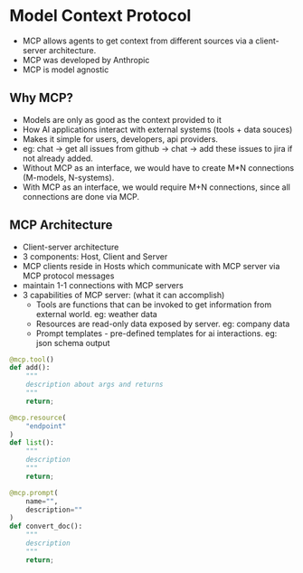 # Model Context Protocol

- MCP allows agents to get context from different sources via a client-server architecture.
- MCP was developed by Anthropic
- MCP is model agnostic

## Why MCP?

- Models are only as good as the context provided to it
- How AI applications interact with external systems (tools + data souces)
- Makes it simple for users, developers, api providers.
- eg: chat -> get all issues from github -> chat -> add these issues to jira if not already added.
- Without MCP as an interface, we would have to create M\*N connections (M-models, N-systems).
- With MCP as an interface, we would require M+N connections, since all connections are done via MCP.

## MCP Architecture

- Client-server architecture
- 3 components: Host, Client and Server
- MCP clients reside in Hosts which communicate with MCP server via MCP protocol messages
- maintain 1-1 connections with MCP servers
- 3 capabilities of MCP server: (what it can accomplish)
  - Tools are functions that can be invoked to get information from external world. eg: weather data
  - Resources are read-only data exposed by server. eg: company data
  - Prompt templates - pre-defined templates for ai interactions. eg: json schema output

```py
@mcp.tool()
def add():
    """
    description about args and returns
    """
    return;

@mcp.resource(
    "endpoint"
)
def list():
    """
    description
    """
    return;

@mcp.prompt(
    name="",
    description=""
)
def convert_doc():
    """
    description
    """
    return;
```
